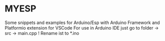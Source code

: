 # MYESP
Some snippets and examples for Arduino/Esp with Arduino Framework and Platformio extension for VSCode
For use in Arduino IDE just go to folder -> src -> main.cpp ! Rename ist to *.ino
